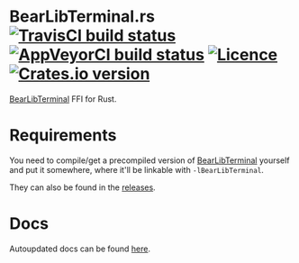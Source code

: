 # BearLibTerminal.rs [![TravisCI build status](https://travis-ci.org/nabijaczleweli/BearLibTerminal.rs.svg?branch=master)](https://travis-ci.org/nabijaczleweli/BearLibTerminal.rs) [![AppVeyorCI build status](https://ci.appveyor.com/api/projects/status/33799jdins9rctlo/branch/master?svg=true)](https://ci.appveyor.com/project/nabijaczleweli/bearlibterminal-rs/branch/master) [![Licence](https://img.shields.io/badge/license-MIT-blue.svg?style=flat)](LICENSE) [![Crates.io version](http://meritbadge.herokuapp.com/bear-lib-terminal)](https://crates.io/crates/bear-lib-terminal)
[BearLibTerminal](https://bitbucket.org/cfyzium/bearlibterminal) FFI for Rust.

# Requirements
You need to compile/get a precompiled version of [BearLibTerminal](https://bitbucket.org/cfyzium/bearlibterminal) yourself and put it somewhere, where it'll be linkable with `-lBearLibTerminal`.

They can also be found in the [releases](https://github.com/nabijaczleweli/BearLibTerminal.rs/releases).

# Docs
Autoupdated docs can be found [here](https://cdn.rawgit.com/nabijaczleweli/BearLibTerminal.rs/doc/bear_lib_terminal/index.html).
